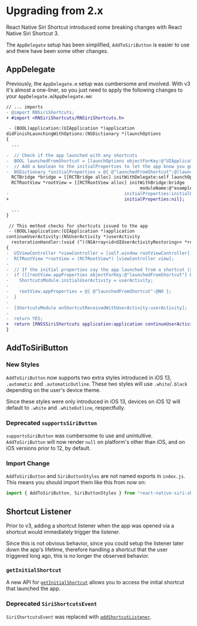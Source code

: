 # Upgrading from 2.x

React Native Siri Shortcut introduced some breaking changes with React Native Siri Shortcut 3.

The `AppDelegate` setup has been simplified, `AddToSiriButton` is easier to use and there have been some other changes.

## AppDelegate

Previously, the `AppDelegate.m` setup was cumbersome and involved. With v3 it's almost a one-liner, so you just need to apply the following changes to your `AppDelegate.m`/`AppDelegate.mm`:

```diff title="AppDelegate.m"
// ... imports
- @import RNSiriShortcuts;
+ #import <RNSiriShortcuts/RNSiriShortcuts.h>

 - (BOOL)application:(UIApplication *)application
didFinishLaunchingWithOptions:(NSDictionary *)launchOptions
{
  ...

-  // Check if the app launched with any shortcuts
-  BOOL launchedFromShortcut = [launchOptions objectForKey:@"UIApplicationLaunchOptionsUserActivityDictionaryKey"] != nil;
-  // Add a boolean to the initialProperties to let the app know you got the initial shortcut
-  NSDictionary *initialProperties = @{ @"launchedFromShortcut":@(launchedFromShortcut) };
  RCTBridge *bridge = [[RCTBridge alloc] initWithDelegate:self launchOptions:launchOptions];
  RCTRootView *rootView = [[RCTRootView alloc] initWithBridge:bridge
                                                   moduleName:@"example"
-                                            initialProperties:initialProperties]; // Add the initial properties here
+                                            initialProperties:nil];

  ...
}

 // This method checks for shortcuts issued to the app
 - (BOOL)application:(UIApplication *)application
continueUserActivity:(NSUserActivity *)userActivity
  restorationHandler:(void (^)(NSArray<id<UIUserActivityRestoring>> *restorableObjects))restorationHandler
{
-  UIViewController *viewController = [self.window rootViewController];
-  RCTRootView *rootView = (RCTRootView*) [viewController view];
-
-  // If the initial properties say the app launched from a shortcut (see above), tell the library about it.
-  if ([[rootView.appProperties objectForKey:@"launchedFromShortcut"] boolValue]) {
-    ShortcutsModule.initialUserActivity = userActivity;
-
-    rootView.appProperties = @{ @"launchedFromShortcut":@NO };
-  }
-
-  [ShortcutsModule onShortcutReceivedWithUserActivity:userActivity];
-
-  return YES;
+  return [RNSSSiriShortcuts application:application continueUserActivity:userActivity restorationHandler:restorationHandler];
}
```

## AddToSiriButton

### New Styles

`AddToSiriButton` now supports two extra styles introduced in iOS 13, `.automatic` and `.automaticOutline`. These two styles will use `.white`/`.black` depending on the user's device theme.

Since these styles were only introduced in iOS 13, devices on iOS 12 will default to `.white` and `.whiteOutline`, respectfully.

### Deprecated `supportsSiriButton`

`supportsSiriButton` was cumbersome to use and unintuitive. `AddToSiriButton` will now render `null` on platform's other than iOS, and on iOS versions prior to 12, by default.

### Import Change

`AddToSiriButton` and `SiriButtonStyles` are not named exports in `index.js`. This means you should import them like this from now on:

```javascript
import { AddToSiriButton, SiriButtonStyles } from "react-native-siri-shortcut";
```

## Shortcut Listener

Prior to v3, adding a shortcut listener when the app was opened via a shortcut would immediately trigger the listener.

Since this is not obvious behavior, since you could setup the listener later down the app's lifetime, therefore handling a shortcut that the user triggered long ago, this is no longer the observed behavior.

### `getInitialShortcut`

A new API for [`getInitialShortcut`](api/listening-for-shortcuts#getinitialshortcut) allows you to access the initial shortcut that launched the app.

### Deprecated `SiriShortcutsEvent`

`SiriShortcutsEvent` was replaced with [`addShortcutListener`](api/listening-for-shortcuts#addshortcutlistener).
